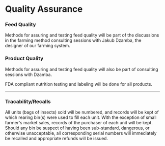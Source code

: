 # Quality Assurance

### Feed Quality
Methods for assuring and testing feed quality will be part of the discussions in the farming method consulting sessions with Jakub Dzamba, the designer of our farming system.

### Product Quality
Methods for assuring and testing feed quality will also be part of consulting sessions with Dzamba.

FDA compliant nutrition testing and labeling will be done for all products.



---

### Tracability/Recalls
All units (bags of insects) sold will be numbered, and records will be kept of which rearing bin(s) were used to fill each unit. With the exception of small farmer's market sales, records of the purchaser of each unit will be kept. Should any bin be suspect of having been sub-standard, dangerous, or otherwise unacceptable, all corresponding serial numbers will immediately be recalled and appropriate refunds will be issued.


